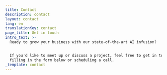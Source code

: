 ```yaml
---
title: Contact
description: contact
layout: contact
lang: en
translationKey: contact
page_title: Get in touch
intro_text: >-
  Ready to grow your business with our state-of-the-art AI infusion?


  If you'd like to meet up or discuss a project, feel free to get in touch by
  filling in the form below or scheduling a call.
_template: contact
---
```


